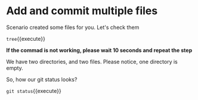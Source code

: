 # Add and commit multiple files

Scenario created some files for you. Let's check them

`tree`{{execute}}

__If the commad is not working, please wait 10 seconds and repeat the step__

We have two directories, and two files.
Please notice, one directory is empty.

So, how our git status looks?

`git status`{{execute}}
